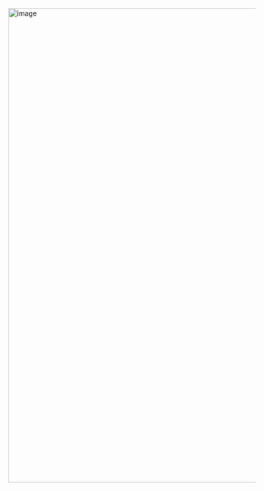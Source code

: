 <img width="1887" height="965" alt="image" src="https://github.com/user-attachments/assets/72b4087c-1f33-4a96-aedc-89db0c6eaadb" />
